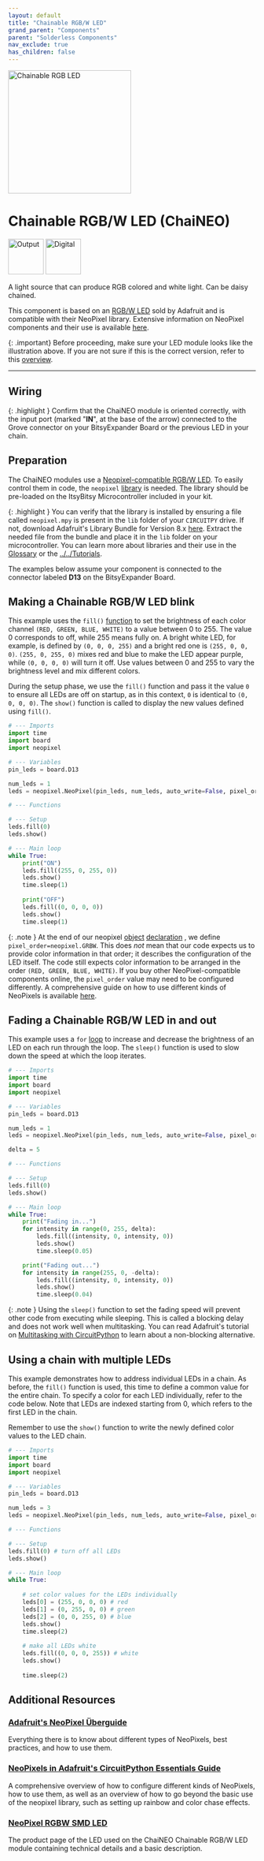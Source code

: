 ```yaml
---
layout: default
title: "Chainable RGB/W LED"
grand_parent: "Components"
parent: "Solderless Components"
nav_exclude: true
has_children: false
---
```


<img src="assets/ChaiNEO-RGBW.png" alt="Chainable RGB LED" width="250"/>

# Chainable RGB/W LED (ChaiNEO)
<a href="../../glossary/glossary"><img src="../../glossary/assets/output.png" alt="Output" width="72"/></a> <a href="../../glossary/glossary"><img src="../../glossary/assets/digital.png" alt="Digital" width="72"/></a>

A light source that can produce RGB colored and white light. Can be daisy chained. 

This component is based on an [RGB/W LED](https://www.adafruit.com/product/2758) sold by Adafruit and is compatible with their NeoPixel library. Extensive information on NeoPixel components and their use is available [here](https://learn.adafruit.com/adafruit-neopixel-uberguide/the-magic-of-neopixels).


{: .important}
Before proceeding, make sure your LED module looks like the illustration above. If you are not sure if this is the correct version, refer to this [overview](chainable-led).

---

## Wiring

{: .highlight }
Confirm that the ChaiNEO module is oriented correctly, with the input port (marked "**IN**", at the base of the arrow) connected to the Grove connector on your BitsyExpander Board or the previous LED in your chain.

## Preparation

The ChaiNEO modules use a [Neopixel-compatible RGB/W LED](https://www.adafruit.com/product/2758). To easily control them in code, the `neopixel` [library](../../glossary/glossary) is needed. The library should be pre-loaded on the ItsyBitsy Microcontroller included in your kit. 

{: .highlight }
You can verify that the library is installed by ensuring a file called `neopixel.mpy` is present in the `lib` folder of your `CIRCUITPY` drive. If not, download Adafruit's Library Bundle for Version 8.x [here](https://circuitpython.org/libraries). Extract the needed file from the bundle and place it in the `lib` folder on your microcontroller. You can learn more about libraries and their use in the [Glossary](../../glossary/glossary) or the [../../Tutorials](/Tutorials).

The examples below assume your component is connected to the connector labeled  **D13** on the BitsyExpander Board.

## Making a Chainable RGB/W LED blink

This example uses the `fill()` [function](../../glossary/glossary) to set the brightness of each color channel `(RED, GREEN, BLUE, WHITE)` to a value between 0 to 255. The value 0 corresponds to off, while 255 means fully on. A bright white LED, for example, is defined by `(0, 0, 0, 255)` and a bright red one is `(255, 0, 0, 0)`. `(255, 0, 255, 0)` mixes red and blue to make the LED appear purple, while `(0, 0, 0, 0)` will turn it off. Use values between 0 and 255 to vary the brightness level and mix different colors.

During the setup phase, we use the `fill()` function and pass it the value `0` to ensure all LEDs are off on startup, as in this context, `0` is identical to `(0, 0, 0, 0)`. The `show()` function is called to display the new values defined using `fill()`.

```python
# --- Imports
import time
import board
import neopixel

# --- Variables
pin_leds = board.D13

num_leds = 1 
leds = neopixel.NeoPixel(pin_leds, num_leds, auto_write=False, pixel_order=neopixel.GRBW)

# --- Functions

# --- Setup
leds.fill(0)
leds.show()

# --- Main loop
while True:
    print("ON")
    leds.fill((255, 0, 255, 0))
    leds.show()
    time.sleep(1)
    
    print("OFF")
    leds.fill((0, 0, 0, 0))
    leds.show()
    time.sleep(1)
```

{: .note }
At the end of our neopixel [object](../../glossary/glossary)  [declaration](../../glossary/glossary) , we define `pixel_order=neopixel.GRBW`. This does *not* mean that our code expects us to provide color information in that order; it describes the configuration of the LED itself. The code still expects color information to be arranged in the order `(RED, GREEN, BLUE, WHITE)`. If you buy other NeoPixel-compatible components online, the `pixel_order` value may need to be configured differently. A comprehensive guide on how to use different kinds of NeoPixels is available [here](https://learn.adafruit.com/circuitpython-essentials/circuitpython-neopixel).

## Fading a Chainable RGB/W LED in and out

This example uses a `for` [loop](../../glossary/glossary) to increase and decrease the brightness of an LED on each run through the loop. The `sleep()` function is used to slow down the speed at which the loop iterates. 

```python
# --- Imports
import time
import board
import neopixel

# --- Variables
pin_leds = board.D13

num_leds = 1 
leds = neopixel.NeoPixel(pin_leds, num_leds, auto_write=False, pixel_order=neopixel.GRBW)

delta = 5

# --- Functions

# --- Setup
leds.fill(0)
leds.show()

# --- Main loop
while True:
    print("Fading in...")
    for intensity in range(0, 255, delta):
        leds.fill((intensity, 0, intensity, 0))
        leds.show()
        time.sleep(0.05)

    print("Fading out...")
    for intensity in range(255, 0, -delta):
        leds.fill((intensity, 0, intensity, 0))
        leds.show()
        time.sleep(0.04)
```

{: .note }
Using the `sleep()` function to set the fading speed will prevent other code from executing while sleeping. This is called a blocking delay and does not work well when multitasking. You can read Adafruit's tutorial on [Multitasking with CircuitPython](https://learn.adafruit.com/multi-tasking-with-circuitpython/no-sleeping) to learn about a non-blocking alternative.

## Using a chain with multiple LEDs

This example demonstrates how to address individual LEDs in a chain. As before, the `fill()` function is used, this time to define a common value for the entire chain. To specify a color for each LED individually, refer to the code below. Note that LEDs are indexed starting from 0, which refers to the first LED in the chain.

Remember to use the `show()` function to write the newly defined color values to the LED chain.

```python
# --- Imports
import time
import board
import neopixel

# --- Variables
pin_leds = board.D13

num_leds = 3
leds = neopixel.NeoPixel(pin_leds, num_leds, auto_write=False, pixel_order=neopixel.GRBW)

# --- Functions

# --- Setup
leds.fill(0) # turn off all LEDs
leds.show()

# --- Main loop
while True:
    
    # set color values for the LEDs individually
    leds[0] = (255, 0, 0, 0) # red
    leds[1] = (0, 255, 0, 0) # green
    leds[2] = (0, 0, 255, 0) # blue
    leds.show()
    time.sleep(2)
    
    # make all LEDs white
    leds.fill((0, 0, 0, 255)) # white
    leds.show()
    
    time.sleep(2)
```



## Additional Resources

###  [Adafruit's NeoPixel Überguide](https://learn.adafruit.com/adafruit-neopixel-uberguide/the-magic-of-neopixels)
Everything there is to know about different types of NeoPixels, best practices, and how to use them.

### [NeoPixels in Adafruit's CircuitPython Essentials Guide](https://learn.adafruit.com/circuitpython-essentials/circuitpython-neopixel)
A comprehensive overview of how to configure different kinds of NeoPixels, how to use them, as well as an overview of how to go beyond the basic use of the neopixel library, such as setting up rainbow and color chase effects.

### [NeoPixel RGBW SMD LED](https://www.adafruit.com/product/2758) 
The product page of the LED used on the ChaiNEO Chainable RGB/W LED module containing technical details and a basic description.